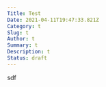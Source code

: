 ```yaml
---
Title: Test
Date: 2021-04-11T19:47:33.821Z
Category: t
Slug: t
Author: t
Summary: t
Description: t
Status: draft
---
```

sdf